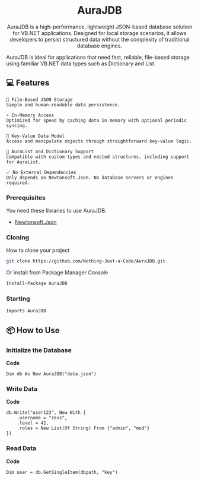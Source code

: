 <h1 align="center" style="font-weight: bold;">AuraJDB</h1>


<p align="center">AuraJDB is a high-performance, lightweight JSON-based database solution for VB.NET applications. Designed for local storage scenarios, it allows developers to persist structured data without the complexity of traditional database engines.

AuraJDB is ideal for applications that need fast, reliable, file-based storage using familiar VB.NET data types such as Dictionary and List.</p>



<h2 id="technologies">💻 Features</h2>

    🧾 File-Based JSON Storage
    Simple and human-readable data persistence.

    ⚡ In-Memory Access
    Optimized for speed by caching data in memory with optional periodic syncing.

    🧱 Key-Value Data Model
    Access and manipulate objects through straightforward key-value logic.

    🧩 AuraList and Dictionary Support
    Compatible with custom types and nested structures, including support for AuraList.

    ✅ No External Dependencies
    Only depends on Newtonsoft.Json. No database servers or engines required.


<h3>Prerequisites</h3>

You need these libraries to use AuraJDB.

- [Newtonsoft.Json](https://www.newtonsoft.com/jsonschema)

<h3>Cloning</h3>

How to clone your project

```bash
git clone https://github.com/Nothing-Just-a-Code/AuraJDB.git
```
Or install from Package Manager Console

```bash
Install-Package AuraJDB
```

<h3>Starting</h3>

```bash
Imports AuraJDB
```

<h2 id="routes">📦 How to Use</h2>

<h3 id="get-auth-detail">Initialize the Database</h3>

**Code**
```vbnet
Dim db As New AuraJDB("data.json")
```

<h3 id="post-auth-detail">Write Data</h3>

**Code**
```vbnet
db.Write("user123", New With {
    .username = "zeus",
    .level = 42,
    .roles = New List(Of String) From {"admin", "mod"}
})
```


<h3 id="post-auth-detail">Read Data</h3>

**Code**
```vbnet
Dim user = db.GetSingleItem(dbpath, "key")
```
